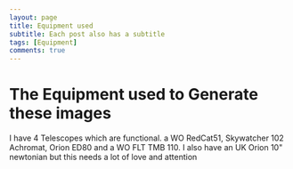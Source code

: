 ```yaml
---
layout: page
title: Equipment used
subtitle: Each post also has a subtitle
tags: [Equipment]
comments: true
---
```

# The Equipment used to Generate these images

I have 4 Telescopes which are functional. a WO RedCat51, Skywatcher 102 Achromat, Orion ED80 and a WO FLT TMB 110. I also have an UK Orion 10" newtonian but this needs a lot of love and attention 